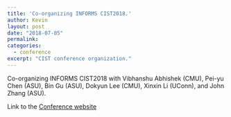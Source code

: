 ```yaml
---
title: 'Co-organizing INFORMS CIST2018.'
author: Kevin
layout: post
date: "2018-07-05"
permalink:
categories:
  - conference
excerpt: "CIST conference organization."
---
```


Co-organizing INFORMS CIST2018 with Vibhanshu Abhishek (CMU), Pei-yu Chen (ASU), Bin Gu (ASU), Dokyun Lee (CMU), Xinxin Li (UConn), and John Zhang (ASU). 

Link to the [Conference website]( https://app.conferency.com/cistconf2018)
